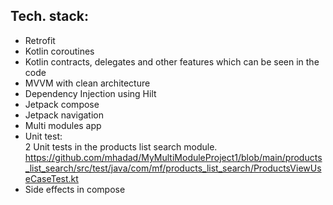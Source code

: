 ##  Tech. stack:
- Retrofit<br/>
- Kotlin coroutines<br/>
- Kotlin contracts, delegates and other features which can be seen in the code<br/>
- MVVM with clean architecture<br/>
- Dependency Injection using Hilt<br/>
- Jetpack compose<br/>
- Jetpack navigation<br/>
- Multi modules app<br/>
- Unit test:<br/>
    2 Unit tests in the products list search module. https://github.com/mhadad/MyMultiModuleProject1/blob/main/products_list_search/src/test/java/com/mf/products_list_search/ProductsViewUseCaseTest.kt<br/>
- Side effects in compose<br/>
